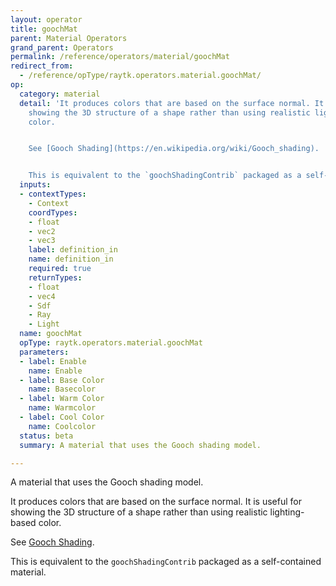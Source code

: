 ```yaml
---
layout: operator
title: goochMat
parent: Material Operators
grand_parent: Operators
permalink: /reference/operators/material/goochMat
redirect_from:
  - /reference/opType/raytk.operators.material.goochMat/
op:
  category: material
  detail: 'It produces colors that are based on the surface normal. It is useful for
    showing the 3D structure of a shape rather than using realistic lighting-based
    color.


    See [Gooch Shading](https://en.wikipedia.org/wiki/Gooch_shading).


    This is equivalent to the `goochShadingContrib` packaged as a self-contained material.'
  inputs:
  - contextTypes:
    - Context
    coordTypes:
    - float
    - vec2
    - vec3
    label: definition_in
    name: definition_in
    required: true
    returnTypes:
    - float
    - vec4
    - Sdf
    - Ray
    - Light
  name: goochMat
  opType: raytk.operators.material.goochMat
  parameters:
  - label: Enable
    name: Enable
  - label: Base Color
    name: Basecolor
  - label: Warm Color
    name: Warmcolor
  - label: Cool Color
    name: Coolcolor
  status: beta
  summary: A material that uses the Gooch shading model.

---
```



A material that uses the Gooch shading model.

It produces colors that are based on the surface normal. It is useful for showing the 3D structure of a shape rather than using realistic lighting-based color.

See [Gooch Shading](https://en.wikipedia.org/wiki/Gooch_shading).

This is equivalent to the `goochShadingContrib` packaged as a self-contained material.